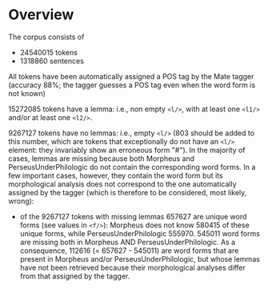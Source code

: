 # Overview

The corpus consists of 
* 24540015 tokens
* 1318860 sentences

All tokens have been automatically assigned a POS tag by the Mate tagger (accuracy 88%; the tagger guesses a POS tag even when the word form is not known)

15272085 tokens have a lemma: i.e., non empty ```<l/>```, with at least one ```<l1/>``` and/or at least one ```<l2/>```.

9267127 tokens have no lemmas: i.e., empty ```<l/>``` (803 should be added to this number, which are tokens that exceptionally do not have an ```<l/>``` element: they invariably show an erroneous form "#"). In the majority of cases, lemmas are missing because both Morpheus and PerseusUnderPhilologic do not contain the corresponding word forms. In a few important cases, however, they contain the word form but its morphological analysis does not correspond to the one automatically assigned by the tagger (which is therefore to be considered, most likely, wrong):
* of the 9267127 tokens with missing lemmas 657627 are unique word forms (see values in ```<f/>```): Morpheus does not know 580415 of these unique forms, while PerseusUnderPhilologic 555970. 545011 word forms are missing both in Morpheus AND PerseusUnderPhilologic. As a consequence,
112616 (= 657627 - 545011) are word forms that are present in Morpheus and/or PerseusUnderPhilologic, but whose lemmas have not been retrieved because their morphological analyses differ from that assigned by the tagger.
